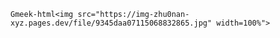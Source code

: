 `Gmeek-html<img src="https://img-zhu0nan-xyz.pages.dev/file/9345daa07115068832865.jpg" width=100%">`
<!-- ##{"timestamp":1530979200}## -->
